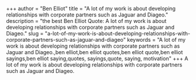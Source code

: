 +++
author = "Ben Elliot"
title = "A lot of my work is about developing relationships with corporate partners such as Jaguar and Diageo."
description = "the best Ben Elliot Quote: A lot of my work is about developing relationships with corporate partners such as Jaguar and Diageo."
slug = "a-lot-of-my-work-is-about-developing-relationships-with-corporate-partners-such-as-jaguar-and-diageo"
keywords = "A lot of my work is about developing relationships with corporate partners such as Jaguar and Diageo.,ben elliot,ben elliot quotes,ben elliot quote,ben elliot sayings,ben elliot saying,quotes, sayings,quote, saying, motivation"
+++
A lot of my work is about developing relationships with corporate partners such as Jaguar and Diageo.
